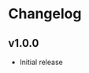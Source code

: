 Changelog
==========

<!--
Newest changes should be on top.

This document is user facing. Please word the changes in such a way
that users understand how the changes affect the new version.
-->

v1.0.0
---------------------------
+ Initial release
